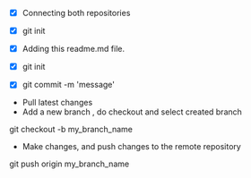 - [x] Connecting both repositories
- [x] git init
- [x] Adding this readme.md file.
- [x] git init
- [x] git commit -m 'message'


- Pull latest changes
- Add a new branch , do checkout and select created branch

git checkout -b my_branch_name

- Make changes, and push changes to the remote repository

git push origin my_branch_name